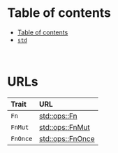 # Table of contents
- [Table of contents](#table-of-contents)
- [`std`](#std)

<br>

# URLs
|Trait|URL|
|:----|:------------|
|`Fn`|[std::ops::Fn](https://doc.rust-lang.org/std/ops/trait.Fn.html)|
|`FnMut`|[std::ops::FnMut](https://doc.rust-lang.org/std/ops/trait.FnMut.html)|
|`FnOnce`|[std::ops::FnOnce](https://doc.rust-lang.org/std/ops/trait.FnOnce.html)|

<br>
